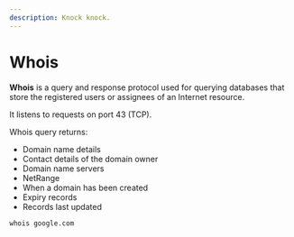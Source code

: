 ```yaml
---
description: Knock knock.
---
```


# Whois

**Whois** is a query and response protocol used for querying databases that store the registered users or assignees of an Internet resource.

It listens to requests on port 43 (TCP).

Whois query returns:

* Domain name details
* Contact details of the domain owner
* Domain name servers
* NetRange
* When a domain has been created
* Expiry records
* Records last updated

```
whois google.com
```
